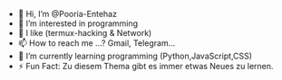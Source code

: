 
- 👋 Hi, I’m @Pooria-Entehaz
- 👀 I’m interested in programming
- 💞️ I like (termux-hacking & Network)
- 📫 How to reach me ...?  Gmail, Telegram...
- 🌱 I’m currently learning programming (Python,JavaScript,CSS)
- ⚡ Fun Fact: Zu diesem Thema gibt es immer etwas Neues zu lernen.

                                        
<!---
Pooria-Entehaz/Pooria-Entehaz is a ✨ special ✨ repository because its `README.md` (this file) appears on your GitHub profile.
You can click the Preview link to take a look at your changes.
--->
